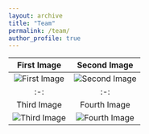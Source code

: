 ```yaml
---
layout: archive
title: "Team"
permalink: /team/
author_profile: true
---
```


|First Image|Second Image|
|:-:|:-:|
|![First Image]()|![Second Image]()|
|:-:|:-:|
|Third Image|Fourth Image|
|![Third Image]()|![Fourth Image]()|